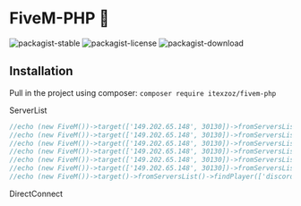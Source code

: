 # FiveM-PHP 🐌
![packagist-stable](https://badgen.net/packagist/v/itexzoz/fivem-php)
![packagist-license](https://img.shields.io/packagist/l/itexzoz/fivem-php.svg)
![packagist-download](https://badgen.net/packagist/dt/itexzoz/fivem-php)

## Installation
Pull in the project using composer:
`composer require itexzoz/fivem-php`


ServerList
```php
//echo (new FiveM())->target(['149.202.65.148', 30130])->fromServersList()->get();
//echo (new FiveM())->target(['149.202.65.148', 30130])->fromServersList()->getPlayers();
//echo (new FiveM())->target(['149.202.65.148', 30130])->fromServersList()->getInfos();
//echo (new FiveM())->target(['149.202.65.148', 30130])->fromServersList()->getResources();
//echo (new FiveM())->target(['149.202.65.148', 30130])->fromServersList()->getRequest(); // GuzzleHttp
//echo (new FiveM())->target(['149.202.65.148', 30130])->fromServersList()->findPlayer();
//echo (new FiveM())->target()->fromServersList()->findPlayer(['discord', 150336961867939840]);
```

DirectConnect
```php

```